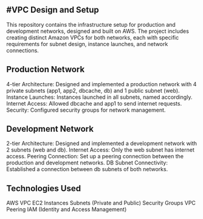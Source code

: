 #VPC Design and Setup
---------------------
This repository contains the infrastructure setup for production and development networks, designed and built on AWS. The project includes creating distinct Amazon VPCs for both networks, each with specific requirements for subnet design, instance launches, and network connections.

Production Network
-------------------
4-tier Architecture: Designed and implemented a production network with 4 private subnets (app1, app2, dbcache, db) and 1 public subnet (web).
Instance Launches: Instances launched in all subnets, named accordingly.
Internet Access: Allowed dbcache and app1 to send internet requests.
Security: Configured security groups for network management.

Development Network
-------------------
2-tier Architecture: Designed and implemented a development network with 2 subnets (web and db).
Internet Access: Only the web subnet has internet access.
Peering Connection: Set up a peering connection between the production and development networks.
DB Subnet Connectivity: Established a connection between db subnets of both networks.

Technologies Used
----------------
AWS VPC
EC2 Instances
Subnets (Private and Public)
Security Groups
VPC Peering
IAM (Identity and Access Management)
